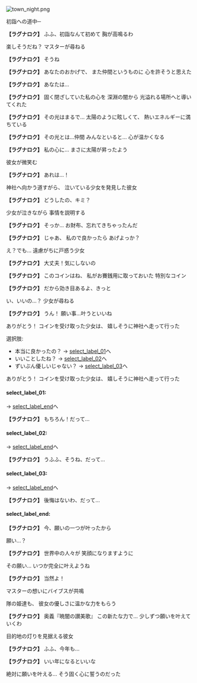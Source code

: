 
![town_night.png](../images/backgrounds/town_night.png)

初詣への道中─

**【ラグナロク】**
ふふ、初詣なんて初めて
胸が高鳴るわ

楽しそうだね？
マスターが尋ねる

**【ラグナロク】**
そうね

**【ラグナロク】**
あなたのおかげで、
また仲間というものに
心を許そうと思えた

**【ラグナロク】**
あなたは…

**【ラグナロク】**
固く閉ざしていた私の心を
深淵の闇から
光溢れる場所へと導いてくれた

**【ラグナロク】**
その光はまるで…
太陽のように眩しくて、
熱いエネルギーに満ちている

**【ラグナロク】**
その光とは…仲間
みんなといると…
心が温かくなる

**【ラグナロク】**
私の心に…
まさに太陽が昇ったよう

彼女が微笑む

**【ラグナロク】**
あれは…！

神社へ向かう道すがら、
泣いている少女を発見した彼女

**【ラグナロク】**
どうしたの、キミ？

少女が泣きながら
事情を説明する

**【ラグナロク】**
そっか…
お財布、忘れてきちゃったんだ

**【ラグナロク】**
じゃあ、
私ので良かったら
あげよっか？

え？でも…
遠慮がちに戸惑う少女

**【ラグナロク】**
大丈夫！気にしないの

**【ラグナロク】**
このコインはね、
私がお賽銭用に取っておいた
特別なコイン

**【ラグナロク】**
だから効き目あるよ、きっと

い、いいの…？
少女が尋ねる

**【ラグナロク】**
うん！
願い事…叶うといいね

ありがとう！
コインを受け取った少女は、
嬉しそうに神社へ走って行った

選択肢:
- 本当に良かったの？ → [select_label_01](#select_label_01)へ
- いいことしたね？ → [select_label_02](#select_label_02)へ
- ずいぶん優しいじゃない？ → [select_label_03](#select_label_03)へ

ありがとう！
コインを受け取った少女は、
嬉しそうに神社へ走って行った

#### select_label_01:
 → [select_label_end](#select_label_end)へ

**【ラグナロク】**
もちろん！だって…

#### select_label_02:
 → [select_label_end](#select_label_end)へ

**【ラグナロク】**
うふふ、そうね、だって…

#### select_label_03:
 → [select_label_end](#select_label_end)へ

**【ラグナロク】**
後悔はないわ、だって…

#### select_label_end:

**【ラグナロク】**
今、願いの一つが叶ったから

願い…？

**【ラグナロク】**
世界中の人々が
笑顔になりますように

その願い…
いつか完全に叶えようね

**【ラグナロク】**
当然よ！

マスターの想いにバイブスが共鳴

隊の姫達も、
彼女の優しさに温かな力をもらう

**【ラグナロク】**
奥義『暁闇の讃美歌』
この新たな力で…
少しずつ願いを叶えていくわ

目的地の灯りを見据える彼女

**【ラグナロク】**
ふふ、今年も…

**【ラグナロク】**
いい年になるといいな

絶対に願いを叶える…
そう固く心に誓うのだった
